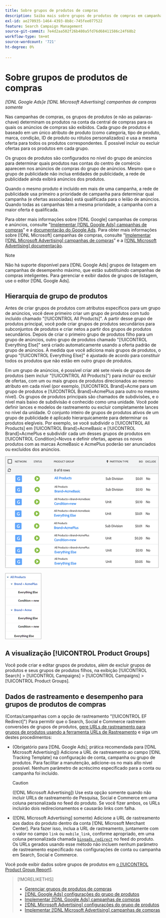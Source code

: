 ```yaml
---
title: Sobre grupos de produtos de compras
description: Saiba mais sobre grupos de produtos de compras em campanhas de compras.
exl-id: ae270935-1464-4393-8b8c-745fee077522
feature: Search Campaign Management
source-git-commit: 7e4d2aa502f26b480a5fd76d68411586c24f68b2
workflow-type: tm+mt
source-wordcount: '721'
ht-degree: 0%

---
```


# Sobre grupos de produtos de compras

*[!DNL Google Ads]e [!DNL Microsoft Advertising] campanhas de compras somente*

Nas campanhas de compras, os grupos de produtos (e não as palavras-chave) determinam os produtos na conta da central de compras para os quais os anúncios de compras são exibidos. Cada grupo de produtos é baseado em um único atributo de produto (como categoria, tipo de produto, marca, condição, ID de produto ou rótulos personalizados) e usa a mesma oferta para todos os produtos correspondentes. É possível incluir ou excluir ofertas para os produtos em cada grupo.

Os grupos de produtos são configurados no nível do grupo de anúncios para determinar quais produtos nas contas do centro de comércio aparecem nos anúncios de compras do grupo de anúncios. Mesmo que o grupo de publicidade não inclua entidades de publicidade, a rede de publicidade ainda exibirá anúncios dos produtos.

Quando o mesmo produto é incluído em mais de uma campanha, a rede de publicidade usa primeiro a prioridade de campanha para determinar qual campanha (e ofertas associadas) está qualificada para o leilão de anúncios. Quando todas as campanhas têm a mesma prioridade, a campanha com a maior oferta é qualificada.

Para obter mais informações sobre [!DNL Google] campanhas de compras e anúncios, consulte &quot;[Implementar [!DNL Google Ads] campanhas de compras](/help/search-social-commerce/campaign-management/special-workflows/google-shopping-campaigns.md)&quot; e a [documentação do Google Ads](https://support.google.com/google-ads/answer/3455481?visit_id=638205553638977410-2592024034&amp;rd=1). Para obter mais informações sobre [!DNL Microsoft] campanhas de compras, consulte &quot;[Implementar [!DNL Microsoft Advertising] campanhas de compras](/help/search-social-commerce/campaign-management/special-workflows/microsoft-shopping-campaigns.md)&quot; e a [[!DNL Microsoft Advertising] documentação](https://help.bingads.microsoft.com/#apex/3/en/50903/1-500).

>[!NOTE]
>
>Não há suporte disponível para [!DNL Google Ads] grupos de listagem em campanhas de desempenho máximo, que estão substituindo campanhas de compras inteligentes. Para gerenciar e exibir dados de grupos de listagem, use o editor [!DNL Google Ads].

## Hierarquia de grupo de produtos

Antes de criar grupos de produtos com atributos específicos para um grupo de anúncios, você deve primeiro criar um grupo de produtos com tudo incluído chamado &quot;[!UICONTROL All Products]&quot;. A partir desse grupo de produtos principal, você pode criar grupos de produtos secundários para subconjuntos de produtos e criar netos a partir dos grupos de produtos secundários. Depois de criar o primeiro grupo de produtos filho para um grupo de anúncios, outro grupo de produtos chamado &quot;[!UICONTROL Everything Else]&quot; será criado automaticamente usando a oferta padrão de grupo de anúncios. À medida que você adiciona mais grupos de produtos, o grupo &quot;[!UICONTROL Everything Else]&quot; é ajustado de acordo para constituir todos os produtos que não estão em outro grupo de produtos.

Em um grupo de anúncios, é possível criar até sete níveis de grupos de produtos (sem incluir &quot;[!UICONTROL All Products]&quot;) para incluir ou excluir de ofertas, com um ou mais grupos de produtos direcionados ao mesmo atributo em cada nível (por exemplo, [!UICONTROL Brand]=Acme para um grupo de produtos e [!UICONTROL Brand]=AcmePlus para outro no mesmo nível). Os grupos de produtos principais são chamados de subdivisões, e o nível mais baixo de subdivisão é conhecido como uma unidade. Você pode definir lances e modelos de rastreamento ou excluir completamente lances no nível da unidade. O conjunto inteiro de grupos de produtos ativos de um grupo de publicidade é aplicado hierarquicamente para determinar os produtos elegíveis. Por exemplo, se você subdividir o [!UICONTROL All Products] em [!UICONTROL Brand]=AcmeBasic e [!UICONTROL Brand]=AcmePlus e subdividir cada um desses grupos de produtos em [!UICONTROL Condition]=Novos e definir ofertas, apenas os novos produtos com as marcas AcmeBasic e AcmePlus poderão ser anunciados ou excluídos dos anúncios.

![Exemplo de um conjunto de grupos de produtos](/help/search-social-commerce/assets/product-group-list.png "Exemplo de um conjunto de grupos de produtos")

![Exemplo de hierarquia de grupo de produtos](/help/search-social-commerce/assets/product-group-tree.png "Exemplo de hierarquia de grupo de produtos")

## A visualização [!UICONTROL Product Groups]

Você pode criar e editar grupos de produtos, além de excluir grupos de produtos e seus grupos de produtos filhos, na exibição [!UICONTROL Search] > [!UICONTROL Campaigns] > [!UICONTROL Campaigns] > [!UICONTROL Product Groups].

## Dados de rastreamento e desempenho para grupos de produtos de compras

(Contas/campanhas com a opção de rastreamento &quot;[!UICONTROL EF Redirect]&quot;) Para permitir que o Search, Social e Commerce rastreiem conversões de grupos de produtos, [gere URLs de rastreamento para grupos de produtos usando a ferramenta URLs de Rastreamento](/help/search-social-commerce/tools/click-tracking-url-generate.md) e siga um destes procedimentos:

* (Obrigatório para [!DNL Google Ads]; prática recomendada para [!DNL Microsoft Advertising]) Adicione a URL de rastreamento ao campo [!DNL Tracking Template] na configuração de conta, campanha ou grupo de produtos. Para facilitar a manutenção, adicione-os no mais alto nível possível. Nenhum parâmetro de acréscimo especificado para a conta ou campanha foi incluído.

  >[!CAUTION]
  >
  >([!DNL Microsoft Advertising]) Use esta opção somente quando não incluir URLs de rastreamento de Pesquisa, Social e Commerce em uma coluna personalizada no feed do produto. Se você fizer ambos, os URLs incluirão dois redirecionamentos e causarão links com falha.

* ([!DNL Microsoft Advertising] somente) Adicione a URL de rastreamento aos dados do produto dentro da conta [!DNL Microsoft Merchant Center]. Para fazer isso, inclua a URL de rastreamento, juntamente com o valor no campo `link` ou `mobile_link`, conforme apropriado, em uma coluna personalizada chamada [`bingads_redirect`](https://help.ads.microsoft.com/#apex/3/en/51084/0) no feed do produto. Os URLs gerados usando esse método não incluem nenhum parâmetro de rastreamento especificado nas configurações de conta ou campanha em Search, Social e Commerce.

Você pode exibir dados sobre grupos de produtos em [o [!UICONTROL Product Group Report]](/help/search-social-commerce/reports/management/basic-advanced/product-group-report.md).

>[!MORELIKETHIS]
>
>* [Gerenciar grupos de produtos de compras](product-group-manage.md)
>* [[!DNL Google Ads] configurações do grupo de produtos](product-group-settings-google.md)
>* [Implementar [!DNL Google Ads] campanhas de compras](/help/search-social-commerce/campaign-management/special-workflows/google-shopping-campaigns.md)
>* [[!DNL Microsoft Advertising] configurações do grupo de produtos](product-group-settings-microsoft.md)
>* [Implementar [!DNL Microsoft Advertising] campanhas de compras](/help/search-social-commerce/campaign-management/special-workflows/microsoft-shopping-campaigns.md)
